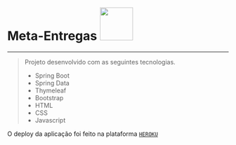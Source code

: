 # Meta-Entregas <img src="https://i.ibb.co/02QhfnK/logo-1-1.png" width="75">

---

> Projeto desenvolvido com as seguintes tecnologias.
>
> - Spring Boot
> - Spring Data
> - Thymeleaf
> - Bootstrap
> - HTML
> - CSS
> - Javascript

O deploy da aplicação foi feito na plataforma  [`HEROKU`](https://meta-entregas.herokuapp.com/)


